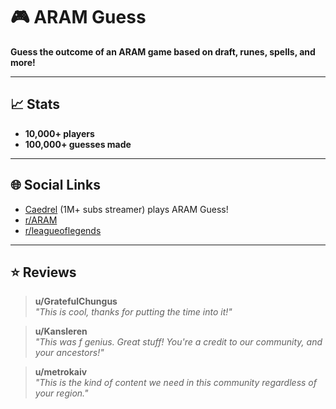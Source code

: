 # 🎮 ARAM Guess

**Guess the outcome of an ARAM game based on draft, runes, spells, and more!**

---

## 📈 Stats

- **10,000+ players**
- **100,000+ guesses made**

---

## 🌐 Social Links

- [Caedrel](https://www.twitch.tv/caedrel/clip/CoyBoringPterodactylGingerPower-DvceWTwpsh5ivYf3) (1M+ subs streamer) plays ARAM Guess!
- [r/ARAM](https://www.reddit.com/r/ARAM/comments/1kqn8r8/i_pulled_data_from_10000_aram_matches_in_euw_and/)
- [r/leagueoflegends](https://www.reddit.com/r/leagueoflegends/comments/1l3k8dh/i_pulled_data_from_10000_aram_matches_in_euw_and/)

---

## ⭐ Reviews

> **u/GratefulChungus**  
> _"This is cool, thanks for putting the time into it!"_

> **u/Kansleren**  
> _"This was f genius. Great stuff! You're a credit to our community, and your ancestors!"_

> **u/metrokaiv**  
> _"This is the kind of content we need in this community regardless of your region."_



